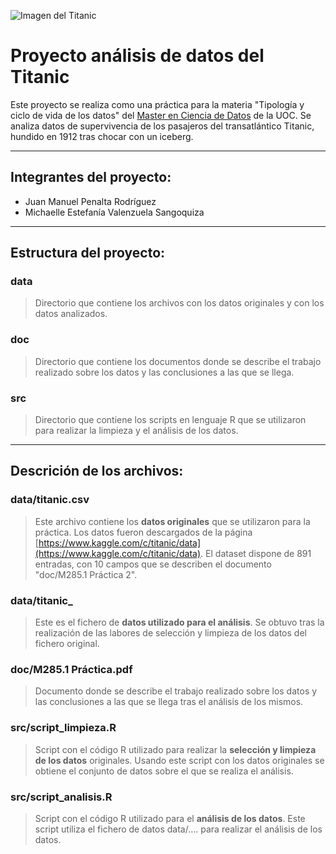 ![Imagen del Titanic](https://upload.wikimedia.org/wikipedia/commons/thumb/7/76/Titanic_Portside_Diagram.jpg/1280px-Titanic_Portside_Diagram.jpg)
# Proyecto análisis de datos del Titanic

Este proyecto se realiza como una práctica para la materia "Tipología y ciclo de vida de los datos" del [Master en Ciencia de Datos](http://cv.uoc.edu/estudiant/mes-uoc/es/universitat/plans/MU11/index.html) de la UOC.
Se analiza datos de supervivencia de los pasajeros del transatlántico Titanic, hundido en 1912 tras chocar con un iceberg.


***

## Integrantes del proyecto:
* Juan Manuel Penalta Rodríguez
* Michaelle Estefanía Valenzuela Sangoquiza

***
## Estructura del proyecto:

### data
> Directorio que contiene los archivos con los datos originales y con los datos analizados.

### doc
> Directorio que contiene los documentos donde se describe el trabajo realizado sobre los datos y las conclusiones a las que se llega.

### src
> Directorio que contiene los scripts en lenguaje R que se utilizaron para realizar la limpieza y el análisis de los datos.

***
## Descrición de los archivos:

### data/titanic.csv
>Este archivo contiene los **datos originales** que se utilizaron para la práctica. Los datos fueron descargados de la página [https://www.kaggle.com/c/titanic/data](https://www.kaggle.com/c/titanic/data). El dataset dispone de 891 entradas, con 10 campos que se describen el documento "doc/M285.1 Práctica 2".

### data/titanic_
>Este es el fichero de **datos utilizado para el análisis**. Se obtuvo tras la realización de las labores de selección y limpieza de los datos del fichero original.

### doc/M285.1 Práctica.pdf
>Documento donde se describe el trabajo realizado sobre los datos y las conclusiones a las que se llega tras el análisis de los mismos.

### src/script_limpieza.R
>Script con el código R utilizado para realizar la **selección y limpieza de los datos** originales. Usando este script con los datos originales se obtiene el conjunto de datos sobre el que se realiza el análisis.

### src/script_analisis.R
>Script con el código R utilizado para el **análisis de los datos**. Este script utiliza el fichero de datos data/.... para realizar el análisis de los datos.

